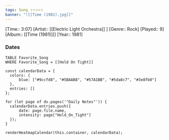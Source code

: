 ```yaml
---
tags: Song ⭐⭐⭐⭐⭐ 
banner: "![[Time (1981).jpg]]"
---
```

[Time:: 3:07]
[Artist:: [[Electric Light Orchestra]] ]
[Genre:: Rock]
[Played:: 9]
[Album:: [[Time (1981)]]]
[Year:: 1981]
### Dates
````dataview
TABLE Favorite_Song
WHERE Favorite_Song = [[Hold On Tight]]
````

  ```dataviewjs
const calendarData = { 
	colors: { 
		blue: ["#9ccfd8", "#5BAAB8", "#57A1BB", "#5da8c7", "#3e8fb0"] 
	}, 
	entries: [] 
}; 

for (let page of dv.pages('"Daily Notes"')) { 
	calendarData.entries.push({ 
		date: page.file.name, 
		intensity: page["Hold_On_Tight"]
	}); 
} 

renderHeatmapCalendar(this.container, calendarData);
```
